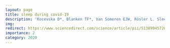 ```yaml
---
layout: page
title: sleep during covid-19
description: 'Kocevska D*, Blanken TF*, Van Someren EJW, Rösler L. Sleep quality during the COVID-19 pandemic: not one size fits all. Sleep Med'
img: 
redirect: https://www.sciencedirect.com/science/article/pii/S1389945720304408
importance: 2
category: 2020
---
```

